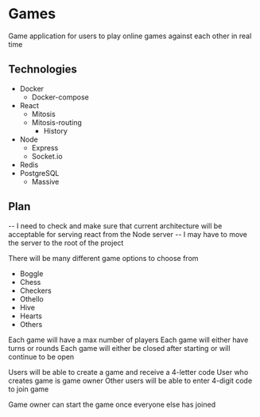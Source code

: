 # Games

Game application for users to play online games against each other in real time

## Technologies

 - Docker
     - Docker-compose
 - React
     - Mitosis
     - Mitosis-routing
         - History
 - Node
     - Express
     - Socket.io
 - Redis
 - PostgreSQL
     - Massive

## Plan

 -- I need to check and make sure that current architecture will be acceptable for serving react from the Node server
 -- I may have to move the server to the root of the project

There will be many different game options to choose from
 - Boggle
 - Chess
 - Checkers
 - Othello
 - Hive
 - Hearts
 - Others

Each game will have a max number of players
Each game will either have turns or rounds
Each game will either be closed after starting or will continue to be open

Users will be able to create a game and receive a 4-letter code
User who creates game is game owner
Other users will be able to enter 4-digit code to join game

Game owner can start the game once everyone else has joined

